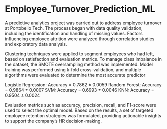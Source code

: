# Employee_Turnover_Prediction_ML

A predictive analytics project was carried out to address employee turnover at Portobello Tech. The process began with data quality validation, including the identification and handling of missing values. Factors influencing employee attrition were analyzed through correlation studies and exploratory data analysis.

Clustering techniques were applied to segment employees who had left, based on satisfaction and evaluation metrics. To manage class imbalance in the dataset, the SMOTE oversampling method was implemented. Model training was performed using k-fold cross-validation, and multiple algorithms were evaluated to determine the most accurate predictor 

Logistic Regression: Accuracy = 0.7862 ± 0.0059
Random Forest: Accuracy = 0.9864 ± 0.0007
SVM: Accuracy = 0.6993 ± 0.0046
KNN: Accuracy = 0.9504 ± 0.0024

Evaluation metrics such as accuracy, precision, recall, and F1-score were used to select the optimal model. Based on the results, a set of targeted employee retention strategies was formulated, providing actionable insights to support the company’s HR decision-making.
